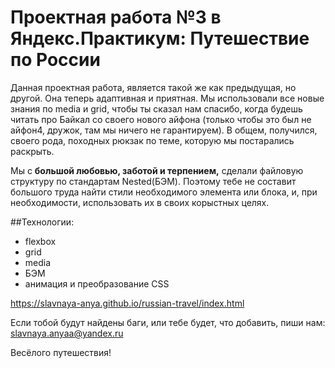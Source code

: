 #  Проектная работа №3 в Яндекс.Практикум: Путешествие по России

  Данная проектная работа, является такой же как предыдущая, но другой. Она теперь адаптивная и приятная. Мы использовали все новые знания по media и grid, чтобы ты сказал нам спасибо, когда будешь читать про Байкал со своего нового айфона (только чтобы это был не айфон4, дружок, там мы ничего не гарантируем). В общем, получился, своего рода, походных рюкзак по теме, которую мы постарались раскрыть.

  Мы с **большой любовью, заботой и терпением,**  сделали файловую структуру по стандартам Nested(БЭМ). Поэтому тебе не составит большого труда найти стили необходимого элемента или блока, и, при необходимости, использовать их в своих корыстных целях. 

##Технологии: 
 
- flexbox
- grid
- media
- БЭМ
- анимация и преобразование CSS

https://slavnaya-anya.github.io/russian-travel/index.html

Если тобой будут найдены баги, или тебе будет, что добавить, пиши нам: slavnaya.anyaa@yandex.ru

Весёлого путешествия!

